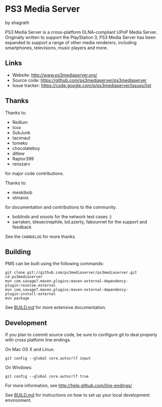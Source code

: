 PS3 Media Server
================

by shagrath

PS3 Media Server is a cross-platform DLNA-compliant UPnP Media Server.
Originally written to support the PlayStation 3, PS3 Media Server has been
expanded to support a range of other media renderers, including smartphones,
televisions, music players and more.

Links
-----

* Website:       http://www.ps3mediaserver.org/
* Source code:   https://github.com/ps3mediaserver/ps3mediaserver
* Issue tracker: https://code.google.com/p/ps3mediaserver/issues/list

Thanks
------

Thanks to:

* Redlum
* tcox
* SubJunk
* taconaut
* tomeko
* chocolateboy
* ditlew
* Raptor399
* renszarv

for major code contributions.

Thanks to:

* meskibob
* otmanix

for documentation and contributions to the community.

* boblinds and snoots for the network test cases :)
* sarraken, bleuecinephile, bd.azerty, fabounnet for the support and feedback

See the `CHANGELOG` for more thanks.

Building
------------

PMS can be built using the following commands:

    git clone git://github.com/ps3mediaserver/ps3mediaserver.git
    cd ps3mediaserver
    mvn com.savage7.maven.plugins:maven-external-dependency-plugin:resolve-external
    mvn com.savage7.maven.plugins:maven-external-dependency-plugin:install-external
    mvn package

See [BUILD.md](https://github.com/ps3mediaserver/ps3mediaserver/blob/master/BUILD.md) for more extensive documentation.

Development
-----------

If you plan to commit source code, be sure to configure git to deal properly with
cross platform line endings.

On Mac OS X and Linux:

    git config --global core.autocrlf input

On Windows:

    git config --global core.autocrlf true

For more information, see http://help.github.com/line-endings/

See [BUILD.md](https://github.com/ps3mediaserver/ps3mediaserver/blob/master/BUILD.md) for instructions on how to set up your local development
environment.

